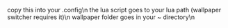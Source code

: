 copy this into your .config\n
the lua script goes to your lua path (wallpaper switcher requires it)\n
wallpaper folder goes in your ~ directory\n
